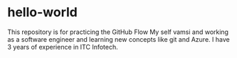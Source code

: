 # hello-world
This repository is for practicing the GitHub Flow
My self vamsi and working as a software engineer and learning new concepts like git and Azure. 
I have 3 years of experience in ITC Infotech.
